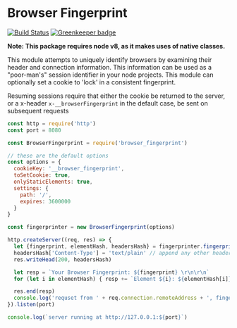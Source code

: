 # Browser Fingerprint

[![Build Status](https://circleci.com/gh/actionhero/browser_fingerprint.png)](https://circleci.com/gh/actionhero/browser_fingerprint.png)
[![Greenkeeper badge](https://badges.greenkeeper.io/actionhero/browser_fingerprint.svg)](https://greenkeeper.io/)

**Note: This package requires node v8, as it makes uses of native classes.**

This module attempts to uniquely identify browsers by examining their header and connection information.  This information can be used as a "poor-man's" session identifier in your node projects. This module can optionally set a cookie to 'lock' in a consistent fingerprint.

Resuming sessions require that either the cookie be returned to the server, or a x-header `x-__browserFingerprint` in the default case, be sent on subsequent requests

```javascript
const http = require('http')
const port = 8080

const BrowserFingerprint = require('browser_fingerprint')

// these are the default options
const options = {
  cookieKey: '__browser_fingerprint',
  toSetCookie: true,
  onlyStaticElements: true,
  settings: {
    path: '/',
    expires: 3600000
  }
}

const fingerprinter = new BrowserFingerprint(options)

http.createServer((req, res) => {
  let {fingerprint, elementHash, headersHash} = fingerprinter.fingerprint(req)
  headersHash['Content-Type'] = 'text/plain' // append any other headers you want
  res.writeHead(200, headersHash)

  let resp = `Your Browser Fingerprint: ${fingerprint} \r\n\r\n`
  for (let i in elementHash) { resp += `Element ${i}: ${elementHash[i]}\r\n` }

  res.end(resp)
  console.log('requset from ' + req.connection.remoteAddress + ', fingerprint -> ' + fingerprint)
}).listen(port)

console.log(`server running at http://127.0.0.1:${port}`)
```
